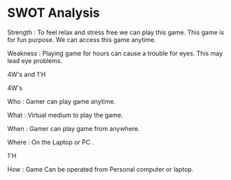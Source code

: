 # SWOT Analysis

Strength : To feel relax and stress free we can play this game. This game is for fun purpose. We can access this game anytime.

Weakness : Playing game for hours can cause a trouble for eyes. This may lead eye problems.



4W's and 1'H

4W's

Who : Gamer can play game anytime.

What : Virtual medium to play the game.

When : Gamer can play game from anywhere.

Where : On the Laptop or PC .


1'H

How : Game Can be operated from Personal computer or 
      laptop.




